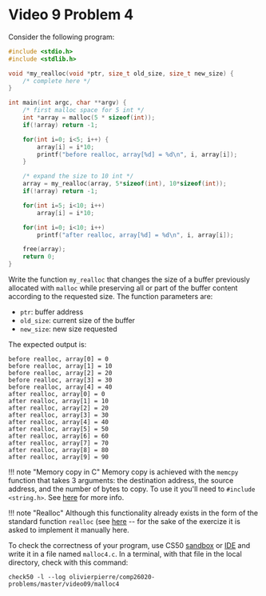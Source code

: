 # Video 9 Problem 4

Consider the following program:
```c
#include <stdio.h>
#include <stdlib.h>

void *my_realloc(void *ptr, size_t old_size, size_t new_size) {
    /* complete here */
}

int main(int argc, char **argv) {
    /* first malloc space for 5 int */
    int *array = malloc(5 * sizeof(int));
    if(!array) return -1;

    for(int i=0; i<5; i++) {
        array[i] = i*10;
        printf("before realloc, array[%d] = %d\n", i, array[i]);
    }

    /* expand the size to 10 int */
    array = my_realloc(array, 5*sizeof(int), 10*sizeof(int));
    if(!array) return -1;

    for(int i=5; i<10; i++)
        array[i] = i*10;

    for(int i=0; i<10; i++)
        printf("after realloc, array[%d] = %d\n", i, array[i]);

    free(array);
    return 0;
}
```

Write the function `my_realloc` that changes the size of a buffer previously
allocated with `malloc` while preserving all or part of the buffer content
according to the requested size. The function parameters are:
- `ptr`: buffer address
- `old_size`: current size of the buffer
- `new_size`: new size requested

The expected output is:

```shell
before realloc, array[0] = 0
before realloc, array[1] = 10
before realloc, array[2] = 20
before realloc, array[3] = 30
before realloc, array[4] = 40
after realloc, array[0] = 0
after realloc, array[1] = 10
after realloc, array[2] = 20
after realloc, array[3] = 30
after realloc, array[4] = 40
after realloc, array[5] = 50
after realloc, array[6] = 60
after realloc, array[7] = 70
after realloc, array[8] = 80
after realloc, array[9] = 90
```

!!! note "Memory copy in C"
    Memory copy is achieved with the `memcpy` function that takes 3 arguments:
    the destination address, the source address, and the number of bytes to
    copy. To use it you'll need to `#include <string.h>`. See
    [here](https://man7.org/linux/man-pages/man3/memcpy.3.html) for more info.

!!! note "Realloc"
    Although this functionality already exists in the form of the standard
    function `realloc` (see
    [here](https://man7.org/linux/man-pages/man3/realloc.3.html) -- for the
    sake of the exercize it is asked to implement it manually here.

To check the correctness of your program, use CS50 [sandbox](sandbox.cs50.io)
or [IDE](ide.cs50.io) and write it in a file named `malloc4.c`. In a terminal,
with that file in the local directory, check with this command:
```shell
check50 -l --log olivierpierre/comp26020-problems/master/video09/malloc4
```

